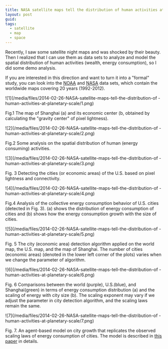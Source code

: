 ```yaml
---
title: NASA satellite maps tell the distribution of human activities at planetary scale
layout: post
guid: 
tags:
  - satellite
  - map
  - space
---
```


Recently, I saw some satellite night maps and was shocked by their beauty. Then I realized that I can use them as data sets to analyze and model the spatial distribution of human activities (wealth, energy consumption), so I did some demo analysis. 

If you are interested in this direction and want to turn it into a "formal" study, you can look into the [NOAA](http://www.ngdc.noaa.gaov/dmsp/downloadV4composites.html#AXP) and [NASA](http://visibleearth.nasa.gov/view.php?id=79765) data sets, which contain the worldwide maps covering 20 years (1992-2012).

![1](/media/files/2014-02-26-NASA-satellite-maps-tell-the-distribution-of -human-activities-at-planetary-scale/1.png)

Fig.1 The map of Shanghai (a) and its economic center (b, obtained by calculating the "gravity center" of pixel lightness).

![2](/media/files/2014-02-26-NASA-satellite-maps-tell-the-distribution-of -human-activities-at-planetary-scale/2.png)

Fig.2 Some analysis on the spatial distribution of human (energy consuming) activities.

![3](/media/files/2014-02-26-NASA-satellite-maps-tell-the-distribution-of -human-activities-at-planetary-scale/3.png)

Fig. 3 Detecting the cities (or economic areas) of the U.S. based on pixel lightness and connectivity.

![4](/media/files/2014-02-26-NASA-satellite-maps-tell-the-distribution-of -human-activities-at-planetary-scale/4.png) 

Fig.4 Analysis of the collective energy consumption behavior of U.S. cities (detected in Fig. 3). (a) shows the distribution of energy consumption of cities and (b) shows how the energy consumption growth with the size of cities.

![5](/media/files/2014-02-26-NASA-satellite-maps-tell-the-distribution-of -human-activities-at-planetary-scale/5.png)

Fig. 5 The city (economic area) detection algorithm applied on the world map, the U.S. map, and the map of Shanghai. The number of cities (economic areas) (denoted in the lower left corner of the plots) varies when we change the parameter of algorithm.

![6](/media/files/2014-02-26-NASA-satellite-maps-tell-the-distribution-of -human-activities-at-planetary-scale/6.png)

Fig. 6 Comparisons between the world (purple), U.S.(blue), and Shanghai(green) in terms of energy consumption distribution (a) and the scaling of energy with city size (b). The scaling exponent may vary if we adjust the parameter in city detection algorithm, and the scaling laws remain the same.

![7](/media/files/2014-02-26-NASA-satellite-maps-tell-the-distribution-of -human-activities-at-planetary-scale/7.png)

Fig. 7. An agent-based model on city growth that replicates the observed scaling laws of energy consumption of cities. The model is described in [this paper](http://arxiv.org/abs/1212.4914) in details.
